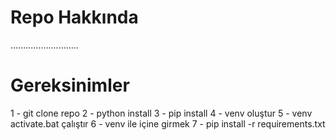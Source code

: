 # Repo Hakkında

...........................

# Gereksinimler
 1 - git clone repo
 2 - python install
 3 - pip install
 4 - venv oluştur
 5 - venv activate.bat çalıştır
 6 - venv ile içine girmek
 7 - pip install -r requirements.txt